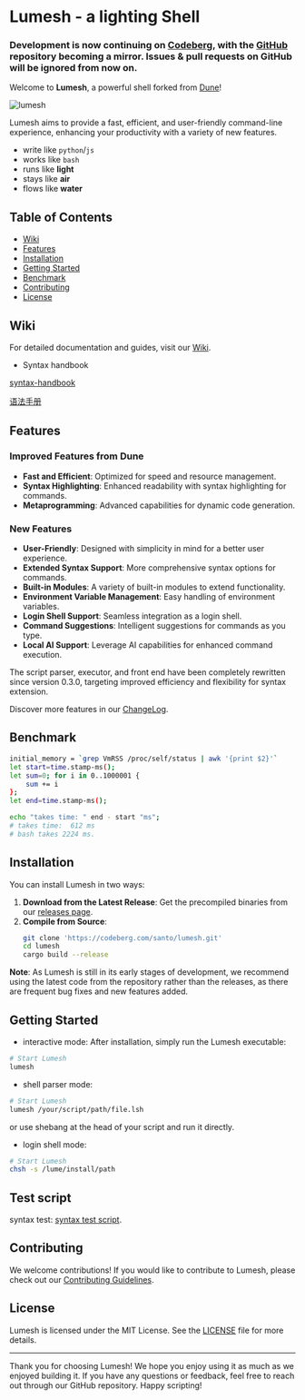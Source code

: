 # Lumesh - a lighting Shell

### Development is now continuing on [Codeberg](https://codeberg.org/santo/lumesh), with the [GitHub](https://github.com/superiums/lumesh) repository becoming a mirror. Issues & pull requests on GitHub will be ignored from now on.

Welcome to **Lumesh**, a powerful shell forked from [Dune](https://github.com/adam-mcdaniel/dune)!

<img src="https://codeberg.org/santo/lumesh/raw/branch/main/assets/lumesh.png" alt="lumesh"/>

Lumesh aims to provide a fast, efficient, and user-friendly command-line experience, enhancing your productivity with a variety of new features.

- write like `python`/`js`
- works like `bash`
- runs like **light**
- stays like **air**
- flows like **water**

## Table of Contents
- [Wiki](#wiki)
- [Features](#features)
- [Installation](#installation)
- [Getting Started](#getting-started)
- [Benchmark](#benchmark)
- [Contributing](#contributing)
- [License](#license)

## Wiki
For detailed documentation and guides, visit our [Wiki](https://codeberg.com/santo/lumesh/wiki).

- Syntax handbook

[syntax-handbook](wiki/syntax.md)

[语法手册](wiki/syntax-cn.md)

## Features

### Improved Features from Dune
- **Fast and Efficient**: Optimized for speed and resource management.
- **Syntax Highlighting**: Enhanced readability with syntax highlighting for commands.
- **Metaprogramming**: Advanced capabilities for dynamic code generation.

### New Features
- **User-Friendly**: Designed with simplicity in mind for a better user experience.
- **Extended Syntax Support**: More comprehensive syntax options for commands.
- **Built-in Modules**: A variety of built-in modules to extend functionality.
- **Environment Variable Management**: Easy handling of environment variables.
- **Login Shell Support**: Seamless integration as a login shell.
- **Command Suggestions**: Intelligent suggestions for commands as you type.
- **Local AI Support**: Leverage AI capabilities for enhanced command execution.

The script parser, executor, and front end have been completely rewritten since version 0.3.0, targeting improved efficiency and flexibility for syntax extension.

Discover more features in our [ChangeLog](CHANGELOG.md).

## Benchmark
```bash
initial_memory = `grep VmRSS /proc/self/status | awk '{print $2}'`
let start=time.stamp-ms();
let sum=0; for i in 0..1000001 {
    sum += i
};
let end=time.stamp-ms();

echo "takes time: " end - start "ms";
# takes time:  612 ms
# bash takes 2224 ms.
```
## Installation

You can install Lumesh in two ways:

1. **Download from the Latest Release**: Get the precompiled binaries from our [releases page](https://codeberg.com/santo/lumesh/releases).
2. **Compile from Source**:
   ```bash
   git clone 'https://codeberg.com/santo/lumesh.git'
   cd lumesh
   cargo build --release
   ```

**Note**: As Lumesh is still in its early stages of development, we recommend using the latest code from the repository rather than the releases, as there are frequent bug fixes and new features added.

## Getting Started

- interactive mode:
After installation, simply run the Lumesh executable:

```bash
# Start Lumesh
lumesh
```

- shell parser mode:

```bash
# Start Lumesh
lumesh /your/script/path/file.lsh
```

or use shebang at the head of your script and run it directly.

- login shell mode:

```bash
# Start Lumesh
chsh -s /lume/install/path
```

## Test script

syntax test: [syntax test script](tests/test.lsh).


## Contributing

We welcome contributions! If you would like to contribute to Lumesh, please check out our [Contributing Guidelines](CONTRIBUTING.md).

## License

Lumesh is licensed under the MIT License. See the [LICENSE](LICENSE) file for more details.

---

Thank you for choosing Lumesh! We hope you enjoy using it as much as we enjoyed building it. If you have any questions or feedback, feel free to reach out through our GitHub repository. Happy scripting!
